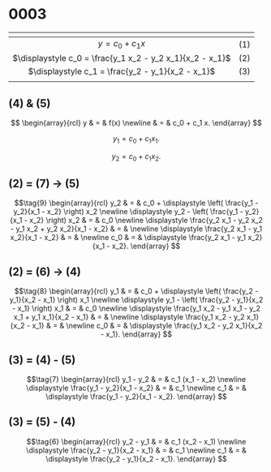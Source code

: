 # 0003

<span></span>|<span></span>
:-: | :-:
$y = c_0 + c_1 x$ | $(1)$
$\displaystyle c_0 = \frac{y_1 x_2 - y_2 x_1}{x_2 - x_1}$ | $(2)$
$\displaystyle c_1 = \frac{y_2 - y_1}{x_2 - x_1}$ | $(3)$
<span></span>|<span></span>


## (4) & (5)
$$
\begin{array}{rcl}
y & = & f(x) \newline
& = & c_0 + c_1 x.
\end{array}
$$

$$\label{4}
y_1 = c_0 + c_1 x_1.
$$

$$\label{5}
y_2 = c_0 + c_1 x_2.
$$


## (2) = (7) &rightarrow; (5)
$$\tag{9}
\begin{array}{rcl}
y_2 & = & c_0 + \displaystyle \left( \frac{y_1 - y_2}{x_1 - x_2} \right) x_2 \newline
\displaystyle y_2 - \left( \frac{y_1 - y_2}{x_1 - x_2} \right) x_2 & = & c_0 \newline
\displaystyle \frac{y_2 x_1 - y_2 x_2 - y_1 x_2 + y_2 x_2}{x_1 - x_2} & = & \newline
\displaystyle \frac{y_2 x_1 - y_1 x_2}{x_1 - x_2} & = & \newline
c_0 & = & \displaystyle \frac{y_2 x_1 - y_1 x_2}{x_1 - x_2}.
\end{array}
$$


## (2) = (6) &rightarrow; (4)
$$\tag{8}
\begin{array}{rcl}
y_1 & = & c_0 + \displaystyle \left( \frac{y_2 - y_1}{x_2 - x_1} \right) x_1 \newline
\displaystyle y_1 - \left( \frac{y_2 - y_1}{x_2 - x_1} \right) x_1 & = & c_0 \newline
\displaystyle \frac{y_1 x_2 - y_1 x_1 - y_2 x_1 + y_1 x_1}{x_2 - x_1} & = & \newline
\displaystyle \frac{y_1 x_2 - y_2 x_1}{x_2 - x_1} & = & \newline
c_0 & = & \displaystyle \frac{y_1 x_2 - y_2 x_1}{x_2 - x_1}.
\end{array}
$$


## (3) = (4) - (5)
$$\tag{7}
\begin{array}{rcl}
y_1 - y_2 & = & c_1 (x_1 - x_2) \newline
\displaystyle \frac{y_1 - y_2}{x_1 - x_2} & = & c_1 \newline
c_1 & = & \displaystyle \frac{y_1 - y_2}{x_1 - x_2}.
\end{array}
$$


## (3) = (5) - (4)
$$\tag{6}
\begin{array}{rcl}
y_2 - y_1 & = & c_1 (x_2 - x_1) \newline
\displaystyle \frac{y_2 - y_1}{x_2 - x_1} & = & c_1 \newline
c_1 & = & \displaystyle \frac{y_2 - y_1}{x_2 - x_1}.
\end{array}
$$
